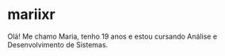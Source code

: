 # mariixr
Olá! Me chamo Maria, tenho 19 anos e estou cursando Análise e Desenvolvimento de Sistemas.
